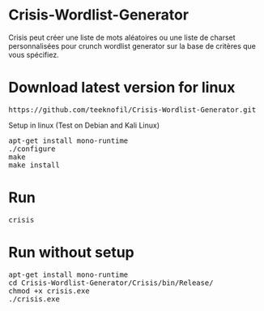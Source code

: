 # Crisis-Wordlist-Generator
Crisis peut créer une liste de mots aléatoires ou une liste de charset personnalisées pour crunch wordlist generator sur la base de critères que vous spécifiez.

# Download latest version for linux

<pre>
https://github.com/teeknofil/Crisis-Wordlist-Generator.git
</pre>



Setup in linux (Test on Debian and Kali Linux)

<pre>
apt-get install mono-runtime
./configure
make
make install
</pre>

# Run

<pre>
crisis
</pre>

# Run without setup

<pre>
apt-get install mono-runtime
cd Crisis-Wordlist-Generator/Crisis/bin/Release/
chmod +x crisis.exe
./crisis.exe
</pre>


